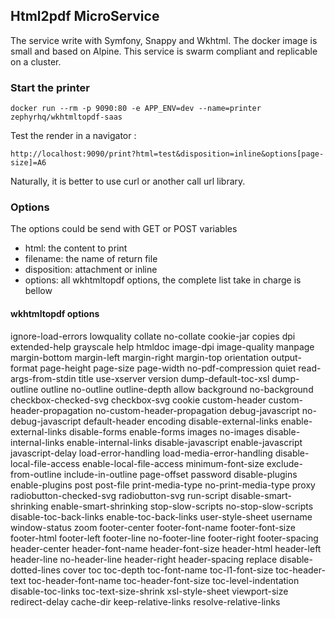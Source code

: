 Html2pdf MicroService
---------------------

The service write with Symfony, Snappy and Wkhtml.
The docker image is small and based on Alpine.
This service is swarm compliant and replicable on a cluster.

### Start the printer

    docker run --rm -p 9090:80 -e APP_ENV=dev --name=printer zephyrhq/wkhtmltopdf-saas

Test the render in a navigator :

    http://localhost:9090/print?html=test&disposition=inline&options[page-size]=A6

Naturally, it is better to use curl or another call url library.

### Options

The options could be send with GET or POST variables

- html: the content to print
- filename: the name of return file
- disposition: attachment or inline
- options: all wkhtmltopdf options, the complete list take in charge is bellow

#### wkhtmltopdf options

ignore-load-errors
lowquality
collate
no-collate
cookie-jar
copies
dpi
extended-help
grayscale
help
htmldoc
image-dpi
image-quality
manpage
margin-bottom
margin-left
margin-right
margin-top
orientation
output-format
page-height
page-size
page-width
no-pdf-compression
quiet
read-args-from-stdin
title
use-xserver
version
dump-default-toc-xsl
dump-outline
outline
no-outline
outline-depth
allow
background
no-background
checkbox-checked-svg
checkbox-svg
cookie
custom-header
custom-header-propagation
no-custom-header-propagation
debug-javascript
no-debug-javascript
default-header
encoding
disable-external-links
enable-external-links
disable-forms
enable-forms
images
no-images
disable-internal-links
enable-internal-links
disable-javascript
enable-javascript
javascript-delay
load-error-handling
load-media-error-handling
disable-local-file-access
enable-local-file-access
minimum-font-size
exclude-from-outline
include-in-outline
page-offset
password
disable-plugins
enable-plugins
post
post-file
print-media-type
no-print-media-type
proxy
radiobutton-checked-svg
radiobutton-svg
run-script
disable-smart-shrinking
enable-smart-shrinking
stop-slow-scripts
no-stop-slow-scripts
disable-toc-back-links
enable-toc-back-links
user-style-sheet
username
window-status
zoom
footer-center
footer-font-name
footer-font-size
footer-html
footer-left
footer-line
no-footer-line
footer-right
footer-spacing
header-center
header-font-name
header-font-size
header-html
header-left
header-line
no-header-line
header-right
header-spacing
replace
disable-dotted-lines
cover
toc
toc-depth
toc-font-name
toc-l1-font-size
toc-header-text
toc-header-font-name
toc-header-font-size
toc-level-indentation
disable-toc-links
toc-text-size-shrink
xsl-style-sheet
viewport-size
redirect-delay
cache-dir
keep-relative-links
resolve-relative-links
